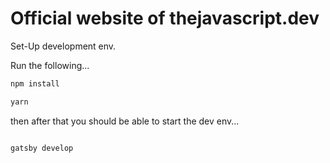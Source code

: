 # Official website of thejavascript.dev

Set-Up development env.

Run the following...

```bash
npm install

yarn

```
then after that you should be able to start the dev env...

```bash

gatsby develop

```
